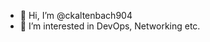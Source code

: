 - 👋 Hi, I’m @ckaltenbach904
- 👀 I’m interested in DevOps, Networking etc.


<!---
ckaltenbach904/ckaltenbach904 is a ✨ special ✨ repository because its `README.md` (this file) appears on your GitHub profile.
You can click the Preview link to take a look at your changes.
--->
